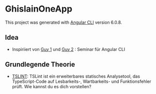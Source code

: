 # GhislainOneApp

This project was generated with [Angular CLI](https://github.com/angular/angular-cli) version 6.0.8.

## Idea
-  Inspiriiert von [Guy 1](https://github.com/orizens/echoes-player)
    und  [Guy 2](https://www.youtube.com/watch?v=wrMBtSB3nEQ) : Seminar für Angular CLI

## Grundlegende Theorie
- [TSLINT](https://palantir.github.io/tslint/): TSLint ist ein erweiterbares statisches Analysetool, das TypeScript-Code auf Lesbarkeits-, Wartbarkeits- und Funktionsfehler prüft. Wie kannst du es dich vorstellen?
